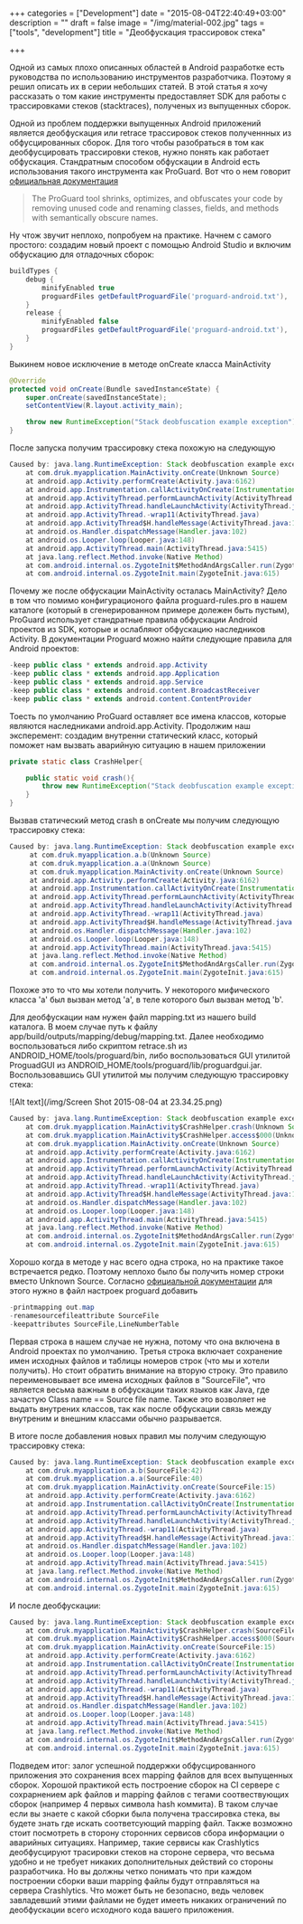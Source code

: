 +++
categories = ["Development"]
date = "2015-08-04T22:40:49+03:00"
description = ""
draft = false
image = "/img/material-002.jpg"
tags = ["tools", "development"]
title = "Деобфускация трассировок стека"

+++

Одной из самых плохо описанных областей в Android разработке есть руководства по использованию инструментов разработчика. Поэтому я решил описать их в серии небольших статей. В этой статья я хочу рассказать о том какие инструменты предоставляет SDK для работы с трассировками стеков (stacktraces), полученых из выпущенных сборок.  
<!--more-->
Одной из проблем поддержки выпущенных Android приложений является деобфускация или retrace трассировок стеков полученнных из обфусцированных сборок. Для того чтобы разобраться в том как деобфусцировать трассировки стеков, нужно понять как работает обфускация. Стандратным способом обфускации в Android есть использования такого инструмента как ProGuard. Вот что о нем говорит [официальная документация](http://developer.android.com/tools/help/proguard.html#decoding)

> The ProGuard tool shrinks, optimizes, and obfuscates your code by removing unused code and renaming classes, fields, and methods with semantically obscure names. 

Ну чтож звучит неплохо, попробуем на практике. Начнем с самого простого: создадим новый проект с помощью Android Studio и включим обфускацию для отладочных сборок:

~~~gradle
buildTypes {
    debug {
        minifyEnabled true
        proguardFiles getDefaultProguardFile('proguard-android.txt'), 'proguard-rules.pro'
    }
    release {
        minifyEnabled false
        proguardFiles getDefaultProguardFile('proguard-android.txt'), 'proguard-rules.pro'
    }
}
~~~
    
Выкинем новое исключение в методе onCreate класса MainActivity
   
~~~java
@Override
protected void onCreate(Bundle savedInstanceState) {
    super.onCreate(savedInstanceState);
    setContentView(R.layout.activity_main);

    throw new RuntimeException("Stack deobfuscation example exception");
}
~~~
    
После запуска получим трассировку стека похожую на следующую

~~~java    
Caused by: java.lang.RuntimeException: Stack deobfuscation example exception
    at com.druk.myapplication.MainActivity.onCreate(Unknown Source)
    at android.app.Activity.performCreate(Activity.java:6162)
    at android.app.Instrumentation.callActivityOnCreate(Instrumentation.java:1107)
    at android.app.ActivityThread.performLaunchActivity(ActivityThread.java:2370)
    at android.app.ActivityThread.handleLaunchActivity(ActivityThread.java:2477)
    at android.app.ActivityThread.-wrap11(ActivityThread.java)
    at android.app.ActivityThread$H.handleMessage(ActivityThread.java:1345)
    at android.os.Handler.dispatchMessage(Handler.java:102)
    at android.os.Looper.loop(Looper.java:148)
    at android.app.ActivityThread.main(ActivityThread.java:5415)
    at java.lang.reflect.Method.invoke(Native Method)
    at com.android.internal.os.ZygoteInit$MethodAndArgsCaller.run(ZygoteInit.java:725)
    at com.android.internal.os.ZygoteInit.main(ZygoteInit.java:615)
~~~

Почему же после обфускации MainActivity осталась MainActivity? Дело в том что помимо конфигурационого файла proguard-rules.pro в нашем каталоге (который в сгенерированном примере долежен быть пустым), ProGuard использует стандратные правила обфускации Android проектов из SDK, которые и ослабляют обфускацию наследников Activity. В документации Proguard можно найти следующие правила для Android проектов:

~~~java
-keep public class * extends android.app.Activity
-keep public class * extends android.app.Application
-keep public class * extends android.app.Service
-keep public class * extends android.content.BroadcastReceiver
-keep public class * extends android.content.ContentProvider
~~~

Тоесть по умолчанию ProGuard оставляет все имена классов, которые являются наследниками android.app.Activity. Продолжим наш эксперемент: создадим внутренни статический класс, который поможет нам вызвать аварийную ситуацию в нашем приложении

~~~java
private static class CrashHelper{

    public static void crash(){
        throw new RuntimeException("Stack deobfuscation example exception");
    }
}
~~~
     
Вызвав статический метод crash в onCreate мы получим следующую трассировку стека:

~~~java 
Caused by: java.lang.RuntimeException: Stack deobfuscation example exception
     at com.druk.myapplication.a.b(Unknown Source)
     at com.druk.myapplication.a.a(Unknown Source)
     at com.druk.myapplication.MainActivity.onCreate(Unknown Source)
     at android.app.Activity.performCreate(Activity.java:6162)
     at android.app.Instrumentation.callActivityOnCreate(Instrumentation.java:1107)
     at android.app.ActivityThread.performLaunchActivity(ActivityThread.java:2370)
     at android.app.ActivityThread.handleLaunchActivity(ActivityThread.java:2477)
     at android.app.ActivityThread.-wrap11(ActivityThread.java)
     at android.app.ActivityThread$H.handleMessage(ActivityThread.java:1345)
     at android.os.Handler.dispatchMessage(Handler.java:102)
     at android.os.Looper.loop(Looper.java:148)
     at android.app.ActivityThread.main(ActivityThread.java:5415)
     at java.lang.reflect.Method.invoke(Native Method)
     at com.android.internal.os.ZygoteInit$MethodAndArgsCaller.run(ZygoteInit.java:725)
     at com.android.internal.os.ZygoteInit.main(ZygoteInit.java:615)
~~~

Похоже это то что мы хотели получить. У некоторого мифического класса 'а' был вызван метод 'a', в теле которого был вызван метод 'b'.

Для деобфускации нам нужен файл mapping.txt из нашего build каталога. В моем случае путь к файлу app/build/outputs/mapping/debug/mapping.txt. Далее необходимо воспользоваться либо скриптом retrace.sh из ANDROID_HOME/tools/proguard/bin, либо воспользоваться GUI утилитой ProguadGUI из ANDROID_HOME/tools/proguard/lib/proguardgui.jar. Воспользовавшись GUI утилитой мы получим следующую трассировку стека:

![Alt text](/img/Screen Shot 2015-08-04 at 23.34.25.png)

~~~java 
Caused by: java.lang.RuntimeException: Stack deobfuscation example exception
    at com.druk.myapplication.MainActivity$CrashHelper.crash(Unknown Source)
    at com.druk.myapplication.MainActivity$CrashHelper.access$000(Unknown Source)
    at com.druk.myapplication.MainActivity.onCreate(Unknown Source)
    at android.app.Activity.performCreate(Activity.java:6162)
    at android.app.Instrumentation.callActivityOnCreate(Instrumentation.java:1107)
    at android.app.ActivityThread.performLaunchActivity(ActivityThread.java:2370)
    at android.app.ActivityThread.handleLaunchActivity(ActivityThread.java:2477)
    at android.app.ActivityThread.-wrap11(ActivityThread.java)
    at android.app.ActivityThread$H.handleMessage(ActivityThread.java:1345)
    at android.os.Handler.dispatchMessage(Handler.java:102)
    at android.os.Looper.loop(Looper.java:148)
    at android.app.ActivityThread.main(ActivityThread.java:5415)
    at java.lang.reflect.Method.invoke(Native Method)
    at com.android.internal.os.ZygoteInit$MethodAndArgsCaller.run(ZygoteInit.java:725)
    at com.android.internal.os.ZygoteInit.main(ZygoteInit.java:615)
~~~

Хорошо когда в методе у нас всего одна строка, но на практике такое встречается редко. Поэтому неплохо было бы получить номер строки вместо Unknown Source. Согласно [официальной документации](http://proguard.sourceforge.net/manual/examples.html#stacktrace) для этого нужно в файл настроек proguard добавить
 
~~~java
-printmapping out.map
-renamesourcefileattribute SourceFile
-keepattributes SourceFile,LineNumberTable
~~~

Первая строка в нашем случае не нужна, потому что она включена в Android проектах по умолчанию. Третья строка включает сохранение имен исходных файлов и таблицы номеров строк (что мы и хотели получить). Но стоит обратить внимание на вторую строку. Это правило переименовывает все имена исходных файлов в  "SourceFile", что является весьма важным в обфускации таких языков как Java, где зачастую Class name == Source file name. Также это возволяет не выдать внутрених классов, так как после обфускации связь между внутреним и внешним классами обычно разрывается.

В итоге после добавления новых правил мы получим следующую трассировку стека:

~~~java
Caused by: java.lang.RuntimeException: Stack deobfuscation example exception
    at com.druk.myapplication.a.b(SourceFile:42)
    at com.druk.myapplication.a.a(SourceFile:40)
    at com.druk.myapplication.MainActivity.onCreate(SourceFile:15)
    at android.app.Activity.performCreate(Activity.java:6162)
    at android.app.Instrumentation.callActivityOnCreate(Instrumentation.java:1107)
    at android.app.ActivityThread.performLaunchActivity(ActivityThread.java:2370)
    at android.app.ActivityThread.handleLaunchActivity(ActivityThread.java:2477)
    at android.app.ActivityThread.-wrap11(ActivityThread.java)
    at android.app.ActivityThread$H.handleMessage(ActivityThread.java:1345)
    at android.os.Handler.dispatchMessage(Handler.java:102)
    at android.os.Looper.loop(Looper.java:148)
    at android.app.ActivityThread.main(ActivityThread.java:5415)
    at java.lang.reflect.Method.invoke(Native Method)
    at com.android.internal.os.ZygoteInit$MethodAndArgsCaller.run(ZygoteInit.java:725)
    at com.android.internal.os.ZygoteInit.main(ZygoteInit.java:615)
~~~

И после деобфускации:

~~~java
Caused by: java.lang.RuntimeException: Stack deobfuscation example exception
    at com.druk.myapplication.MainActivity$CrashHelper.crash(SourceFile:42)
    at com.druk.myapplication.MainActivity$CrashHelper.access$000(SourceFile:40)
    at com.druk.myapplication.MainActivity.onCreate(SourceFile:15)
    at android.app.Activity.performCreate(Activity.java:6162)
    at android.app.Instrumentation.callActivityOnCreate(Instrumentation.java:1107)
    at android.app.ActivityThread.performLaunchActivity(ActivityThread.java:2370)
    at android.app.ActivityThread.handleLaunchActivity(ActivityThread.java:2477)
    at android.app.ActivityThread.-wrap11(ActivityThread.java)
    at android.app.ActivityThread$H.handleMessage(ActivityThread.java:1345)
    at android.os.Handler.dispatchMessage(Handler.java:102)
    at android.os.Looper.loop(Looper.java:148)
    at android.app.ActivityThread.main(ActivityThread.java:5415)
    at java.lang.reflect.Method.invoke(Native Method)
    at com.android.internal.os.ZygoteInit$MethodAndArgsCaller.run(ZygoteInit.java:725)
    at com.android.internal.os.ZygoteInit.main(ZygoteInit.java:615)
~~~

Подведем итог: залог успешной поддержки обфусцированного приложения это сохранения всех mapping файлов для всех выпущенных сборок. Хорошой практикой есть построение сборок на CI сервере с сохрарнением apk файлов и mapping файлов с тегами соотвествующих сборок (например 4 первых символа hash коммита). В таком случае если вы знаете с какой сборки былa получена трассировка стека, вы будете знать где искать соответсующий mapping файл. Также возможно стоит посмотреть в сторону сторонних сервисов сбора информации о аварийных ситуациях. Например, такие сервисы как Crashlytics деобфусцируют трасировки стеков на стороне сервера, что весьма удобно и не требует никаких дополнительных действий со стороны разработчика. Но вы должны четко понимать что при каждом построении сборки ваши mapping файлы будут отправляться на сервера Crashlytics. Что может быть не безопасно, ведь человек завладевший этими файлами не будет имееть никаких ограничений по деобфускации всего исходного кода вашего приложения.